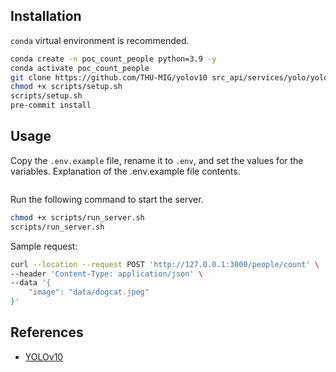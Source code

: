 ## Installation
`conda` virtual environment is recommended.
```bash
conda create -n poc_count_people python=3.9 -y
conda activate poc_count_people
git clone https://github.com/THU-MIG/yolov10 src_api/services/yolo/yolov10
chmod +x scripts/setup.sh
scripts/setup.sh
pre-commit install
```

## Usage
Copy the `.env.example` file, rename it to `.env`, and set the values for the variables.
Explanation of the .env.example file contents.
```bash

```

Run the following command to start the server.
```bash
chmod +x scripts/run_server.sh
scripts/run_server.sh
```

Sample request:
```bash
curl --location --request POST 'http://127.0.0.1:3000/people/count' \
--header 'Content-Type: application/json' \
--data '{
    "image": "data/dogcat.jpeg"
}'
```

## References
- [YOLOv10](https://github.com/THU-MIG/yolov10)
